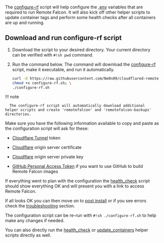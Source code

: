 The [configure-rf](../about/scripts.md#configure-rfsh) script will help configure the [.env](../about//files.md#env) variables that are required to run Remote Falcon. It will also kick off other helper scripts to update container tags and perform some health checks after all containers are up and running.

## Download and run configure-rf script

1. Download the script to your desired directory. Your current directory can be verified with `#!sh pwd` command.

2. Run the command below. The command will download the [configure-rf](../about/scripts.md#configure-rfsh) script, make it executable, and run it automatically.
   
      ```sh
      curl -O https://raw.githubusercontent.com/Ne0n09/cloudflared-remotefalcon/main/configure-rf.sh; \
      chmod +x configure-rf.sh; \
      ./configure-rf.sh
      ```

!!! note

      The configure-rf script will automatically download additional helper scripts and create 'remotefalcon' and 'remotefalcon-backups' directories.

Make sure you have the following information available to copy and paste as the configuration script will ask for these:

- [Cloudflare Tunnel](https://one.dash.cloudflare.com/) token

- [Cloudflare](https://dash.cloudflare.com/) origin server certificate

- [Cloudflare](https://dash.cloudflare.com/) origin server private key

- [GitHub Personal Access Token](https://github.com/settings/tokens) if you want to use GitHub to build Remote Falcon images

If everything went to plan with the configuration the [health_check](../about/scripts.md#health_checksh) script should show everything OK and will present you with a link to access Remote Falcon.

If all looks OK you can then move on to [post install](../post-install.md) or if you see errors check the [troubleshooting](../troubleshooting.md) section.

The configuration script can be re-run with `#!sh ./configure-rf.sh` to help make any changes if needed.

You can also directly run the [health_check](../about/scripts.md#health_checksh) or [update_containers](../about/scripts.md#update_containerssh)  helper scripts directly as well.